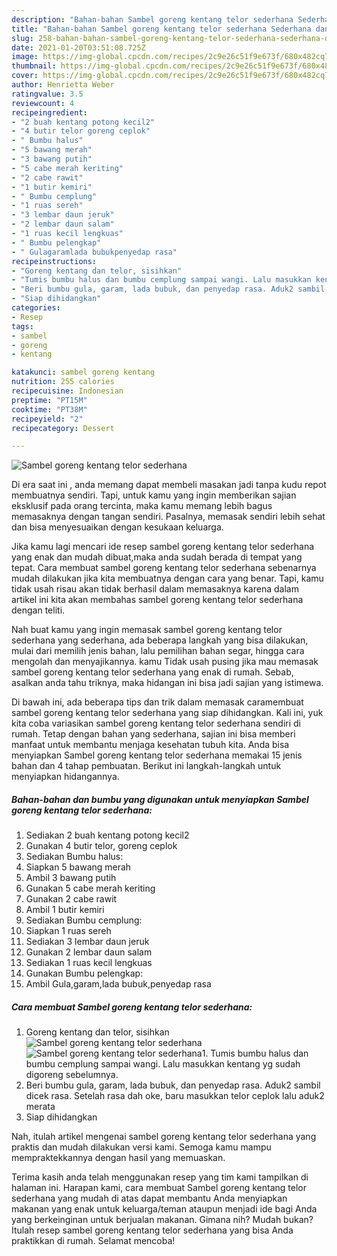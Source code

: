 ```yaml
---
description: "Bahan-bahan Sambel goreng kentang telor sederhana Sederhana dan Mudah Dibuat"
title: "Bahan-bahan Sambel goreng kentang telor sederhana Sederhana dan Mudah Dibuat"
slug: 258-bahan-bahan-sambel-goreng-kentang-telor-sederhana-sederhana-dan-mudah-dibuat
date: 2021-01-20T03:51:08.725Z
image: https://img-global.cpcdn.com/recipes/2c9e26c51f9e673f/680x482cq70/sambel-goreng-kentang-telor-sederhana-foto-resep-utama.jpg
thumbnail: https://img-global.cpcdn.com/recipes/2c9e26c51f9e673f/680x482cq70/sambel-goreng-kentang-telor-sederhana-foto-resep-utama.jpg
cover: https://img-global.cpcdn.com/recipes/2c9e26c51f9e673f/680x482cq70/sambel-goreng-kentang-telor-sederhana-foto-resep-utama.jpg
author: Henrietta Weber
ratingvalue: 3.5
reviewcount: 4
recipeingredient:
- "2 buah kentang potong kecil2"
- "4 butir telor goreng ceplok"
- " Bumbu halus"
- "5 bawang merah"
- "3 bawang putih"
- "5 cabe merah keriting"
- "2 cabe rawit"
- "1 butir kemiri"
- " Bumbu cemplung"
- "1 ruas sereh"
- "3 lembar daun jeruk"
- "2 lembar daun salam"
- "1 ruas kecil lengkuas"
- " Bumbu pelengkap"
- " Gulagaramlada bubukpenyedap rasa"
recipeinstructions:
- "Goreng kentang dan telor, sisihkan"
- "Tumis bumbu halus dan bumbu cemplung sampai wangi. Lalu masukkan kentang yg sudah digoreng sebelumnya."
- "Beri bumbu gula, garam, lada bubuk, dan penyedap rasa. Aduk2 sambil dicek rasa. Setelah rasa dah oke, baru masukkan telor ceplok lalu aduk2 merata"
- "Siap dihidangkan"
categories:
- Resep
tags:
- sambel
- goreng
- kentang

katakunci: sambel goreng kentang 
nutrition: 255 calories
recipecuisine: Indonesian
preptime: "PT15M"
cooktime: "PT38M"
recipeyield: "2"
recipecategory: Dessert

---
```



![Sambel goreng kentang telor sederhana](https://img-global.cpcdn.com/recipes/2c9e26c51f9e673f/680x482cq70/sambel-goreng-kentang-telor-sederhana-foto-resep-utama.jpg)

Di era  saat ini , anda memang dapat membeli masakan jadi tanpa kudu repot membuatnya sendiri. Tapi, untuk kamu yang ingin memberikan sajian eksklusif pada orang tercinta, maka kamu memang lebih bagus memasaknya dengan tangan sendiri. Pasalnya, memasak sendiri lebih sehat dan bisa menyesuaikan dengan kesukaan keluarga.

Jika kamu lagi mencari ide resep sambel goreng kentang telor sederhana yang enak dan mudah dibuat,maka anda sudah berada di tempat yang tepat. Cara membuat sambel goreng kentang telor sederhana  sebenarnya mudah dilakukan jika kita membuatnya dengan cara yang benar. Tapi, kamu tidak usah risau akan tidak berhasil dalam memasaknya 
karena dalam artikel ini kita akan membahas sambel goreng kentang telor sederhana dengan teliti.  



Nah buat kamu yang ingin memasak sambel goreng kentang telor sederhana yang sederhana, ada beberapa langkah yang bisa dilakukan, mulai dari memilih jenis bahan, lalu pemilihan bahan segar, hingga cara mengolah dan menyajikannya. kamu Tidak usah pusing jika mau memasak sambel goreng kentang telor sederhana yang enak di rumah. Sebab, asalkan anda  tahu triknya, maka hidangan ini bisa jadi sajian yang istimewa.

Di bawah ini, ada beberapa tips dan trik dalam memasak caramembuat sambel goreng kentang telor sederhana yang siap dihidangkan. Kali ini, yuk kita coba variasikan sambel goreng kentang telor sederhana sendiri di rumah. Tetap dengan bahan yang sederhana, sajian ini bisa memberi manfaat untuk membantu menjaga kesehatan tubuh kita. Anda bisa menyiapkan Sambel goreng kentang telor sederhana memakai 15 jenis bahan dan 4 tahap pembuatan. Berikut ini langkah-langkah untuk menyiapkan hidangannya.

<!--inarticleads1-->

##### Bahan-bahan dan bumbu yang digunakan untuk menyiapkan Sambel goreng kentang telor sederhana:

1. Sediakan 2 buah kentang potong kecil2
1. Gunakan 4 butir telor, goreng ceplok
1. Sediakan  Bumbu halus:
1. Siapkan 5 bawang merah
1. Ambil 3 bawang putih
1. Gunakan 5 cabe merah keriting
1. Gunakan 2 cabe rawit
1. Ambil 1 butir kemiri
1. Sediakan  Bumbu cemplung:
1. Siapkan 1 ruas sereh
1. Sediakan 3 lembar daun jeruk
1. Gunakan 2 lembar daun salam
1. Sediakan 1 ruas kecil lengkuas
1. Gunakan  Bumbu pelengkap:
1. Ambil  Gula,garam,lada bubuk,penyedap rasa




<!--inarticleads2-->

##### Cara membuat Sambel goreng kentang telor sederhana:

1. Goreng kentang dan telor, sisihkan
<img src="https://img-global.cpcdn.com/steps/41a324d246e49b8e/160x128cq70/sambel-goreng-kentang-telor-sederhana-langkah-memasak-1-foto.jpg" alt="Sambel goreng kentang telor sederhana"><img src="https://img-global.cpcdn.com/steps/ff9320b3059aa6d9/160x128cq70/sambel-goreng-kentang-telor-sederhana-langkah-memasak-1-foto.jpg" alt="Sambel goreng kentang telor sederhana">1. Tumis bumbu halus dan bumbu cemplung sampai wangi. Lalu masukkan kentang yg sudah digoreng sebelumnya.
1. Beri bumbu gula, garam, lada bubuk, dan penyedap rasa. Aduk2 sambil dicek rasa. Setelah rasa dah oke, baru masukkan telor ceplok lalu aduk2 merata
1. Siap dihidangkan




Nah, itulah artikel mengenai  sambel goreng kentang telor sederhana  yang praktis dan mudah dilakukan versi kami. Semoga kamu mampu mempraktekkannya dengan hasil yang memuaskan. 

Terima kasih anda telah menggunakan resep yang tim kami tampilkan di halaman ini. Harapan kami, cara membuat  Sambel goreng kentang telor sederhana yang mudah di atas dapat membantu Anda menyiapkan makanan yang enak untuk keluarga/teman ataupun menjadi ide bagi Anda yang berkeinginan untuk berjualan makanan. Gimana nih? Mudah bukan? Itulah resep sambel goreng kentang telor sederhana yang bisa Anda praktikkan di rumah. Selamat mencoba!

